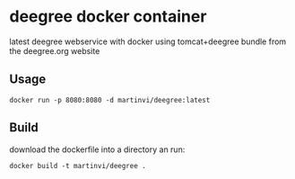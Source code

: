 deegree docker container
========================

latest deegree webservice with docker using tomcat+deegree bundle from the deegree.org website

Usage
-----

```
docker run -p 8080:8080 -d martinvi/deegree:latest
```

Build
-----
download the dockerfile into a directory an run:

```
docker build -t martinvi/deegree .
```
